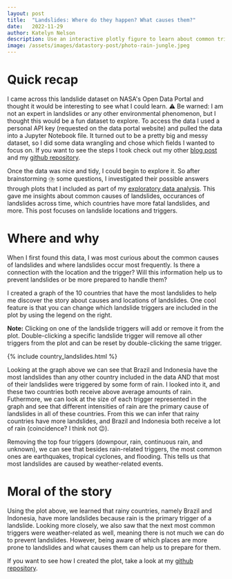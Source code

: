 ```yaml
---
layout: post
title:  "Landslides: Where do they happen? What causes them?"
date:   2022-11-29
author: Katelyn Nelson
description: Use an interactive plotly figure to learn about common triggers and locations of landslides
image: /assets/images/datastory-post/photo-rain-jungle.jpeg
---
```


# Quick recap

I came across this landslide dataset on NASA's Open Data Portal and thought it would be interesting to see what I could learn. ⚠️ Be warned: I am not an expert in landslides or any other environmental phenomenon, but I thought this would be a fun dataset to explore. To access the data I used a personal API key (requested on the data portal website) and pulled the data into a Jupyter Notebook file. It turned out to be a pretty big and messy dataset, so I did some data wrangling and chose which fields I wanted to focus on. If you want to see the steps I took check out my other [blog post](https://katelynnelson38.github.io/stat386-projects/2022/10/16/nasa_api.html) and my [github repository](https://github.com/katelynnelson38/nasa_api).

Once the data was nice and tidy, I could begin to explore it. So after brainstorming ⛈️ some questions, I investigated their possible answers through plots that I included as part of my [exploratory data analysis](https://katelynnelson38.github.io/stat386-projects/2022/11/14/EDA.html). This gave me insights about common causes of landslides, occurances of landslides across time, which countries have more fatal landslides, and more. This post focuses on landslide locations and triggers.

# Where and why

When I first found this data, I was most curious about the common causes of landslides and where landslides occur most frequently. Is there a connection with the location and the trigger? Will this information help us to prevent landslides or be more prepared to handle them?

I created a graph of the 10 countries that have the most landslides to help me discover the story about causes and locations of landslides. One cool feature is that you can change which landslide triggers are included in the plot by using the legend on the right. 

**Note:** Clicking on one of the landslide triggers will add or remove it from the plot. Double-clicking a specific landslide trigger will remove all other triggers from the plot and can be reset by double-clicking the same trigger.

{% include country_landslides.html %}

Looking at the graph above we can see that Brazil and Indonesia have the most landslides than any other country included in the data AND that most of their landslides were triggered by some form of rain. I looked into it, and these two countries both receive above average amounts of rain. Futhermore, we can look at the size of each trigger represented in the graph and see that different intensities of rain are the primary cause of landslides in all of these countries. From this we can infer that rainy countries have more landslides, and Brazil and Indonesia both receive a lot of rain (coincidence? I think not 😉).

Removing the top four triggers (downpour, rain, continuous rain, and unknown), we can see that besides rain-related triggers, the most common ones are earthquakes, tropical cyclones, and flooding. This tells us that most landslides are caused by weather-related events.

# Moral of the story

Using the plot above, we learned that rainy countries, namely Brazil and Indonesia, have more landslides because rain is the primary trigger of a landslide. Looking more closely, we also saw that the next most common triggers were weather-related as well, meaning there is not much we can do to prevent landslides. However, being aware of which places are more prone to landslides and what causes them can help us to prepare for them.

If you want to see how I created the plot, take a look at my [github repository](https://github.com/katelynnelson38/nasa_api).
